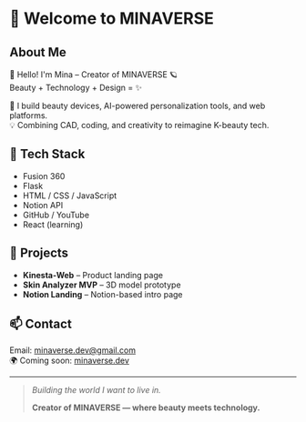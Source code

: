# 👋 Welcome to MINAVERSE

## About Me  
👋 Hello! I'm Mina – Creator of MINAVERSE 🪐  
Beauty + Technology + Design = ✨

💄 I build beauty devices, AI-powered personalization tools, and web platforms.  
💡 Combining CAD, coding, and creativity to reimagine K-beauty tech.

## 🔧 Tech Stack  
- Fusion 360  
- Flask  
- HTML / CSS / JavaScript  
- Notion API  
- GitHub / YouTube  
- React (learning)

## 🚀 Projects  
- **Kinesta-Web** – Product landing page  
- **Skin Analyzer MVP** – 3D model prototype  
- **Notion Landing** – Notion-based intro page  

## 📫 Contact  
Email: [minaverse.dev@gmail.com](mailto:minaverse.dev@gmail.com)  
🌍 Coming soon: [minaverse.dev](https://minaverse.dev)

---

> *Building the world I want to live in.*  
>  
> **Creator of MINAVERSE — where beauty meets technology.**
